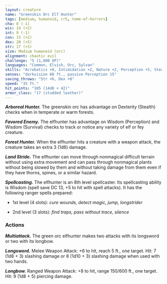 ```yaml
---
layout: creature
name: "Greenskin Orc Elf Hunter"
tags: [medium, humanoid, cr5, tome-of-horrors]
cha: 8 (-1)
wis: 14 (+2)
int: 9 (-1)
con: 15 (+2)
dex: 20 (+5)
str: 17 (+3)
size: Medium humanoid (orc)
alignment: chaotic evil
challenge: "5 (1,800 XP)"
languages: "Common, Elvish, Orc, Sylvan"
skills: "Acrobatics +8, Intimidation +2, Nature +2, Perception +5, Stealth +8 (+11 in forests), Survival +5"
senses: "darkvision 60 ft., passive Perception 15"
saving_throws: "Str +6, Dex +8"
speed: "35 ft."
hit_points: "105 (14d8 + 42)"
armor_class: "17 (studded leather)"
---
```


***Arboreal Hunter.*** The greenskin orc has advantage on Dexterity
(Stealth) checks when in temperate or warm forests.

***Favored Enemy.*** The elfhunter has advantage on Wisdom (Perception)
and Wisdom (Survival) checks to track or notice any variety of elf or fey
creature.

***Forest Hunter.*** When the elfhunter hits a creature with a weapon attack,
the creature takes an extra 3 (1d6) damage.

***Land Stride.*** The elfhunter can move through nonmagical difficult
terrain without using extra movement and can pass through nonmagical
plants without being slowed by them and without taking damage from
them even if they have thorns, spines, or a similar hazard.

***Spellcasting.*** The elfhunter is an 8th level spellcaster. Its spellcasting
ability is Wisdom (spell save DC 13, +5 to hit with spell attacks). It has
the following ranger spells prepared:

* 1st level (4 slots): <i>cure wounds, detect magic, jump, longstrider</i>

* 2nd level (3 slots): <i>find traps, pass without trace, silence</i>

### Actions

***Multiattack.*** The green orc elfhunter makes two attacks with its
longsword or two with its longbow.

***Longsword.*** Melee Weapon Attack: +6 to hit, reach 5 ft., one target. Hit:
7 (1d8 + 3) slashing damage or 8 (1d10 + 3) slashing damage when used
with two hands.

***Longbow.*** Ranged Weapon Attack: +8 to hit, range 150/600 ft., one
target. Hit: 9 (1d8 + 5) piercing damage.
